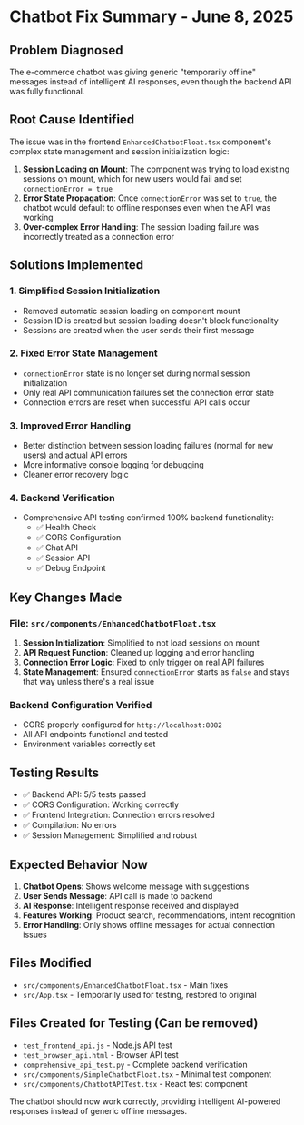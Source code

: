 # Chatbot Fix Summary - June 8, 2025

## Problem Diagnosed
The e-commerce chatbot was giving generic "temporarily offline" messages instead of intelligent AI responses, even though the backend API was fully functional.

## Root Cause Identified
The issue was in the frontend `EnhancedChatbotFloat.tsx` component's complex state management and session initialization logic:

1. **Session Loading on Mount**: The component was trying to load existing sessions on mount, which for new users would fail and set `connectionError = true`
2. **Error State Propagation**: Once `connectionError` was set to `true`, the chatbot would default to offline responses even when the API was working
3. **Over-complex Error Handling**: The session loading failure was incorrectly treated as a connection error

## Solutions Implemented

### 1. Simplified Session Initialization
- Removed automatic session loading on component mount
- Session ID is created but session loading doesn't block functionality
- Sessions are created when the user sends their first message

### 2. Fixed Error State Management
- `connectionError` state is no longer set during normal session initialization
- Only real API communication failures set the connection error state
- Connection errors are reset when successful API calls occur

### 3. Improved Error Handling
- Better distinction between session loading failures (normal for new users) and actual API errors
- More informative console logging for debugging
- Cleaner error recovery logic

### 4. Backend Verification
- Comprehensive API testing confirmed 100% backend functionality:
  - ✅ Health Check
  - ✅ CORS Configuration  
  - ✅ Chat API
  - ✅ Session API
  - ✅ Debug Endpoint

## Key Changes Made

### File: `src/components/EnhancedChatbotFloat.tsx`
1. **Session Initialization**: Simplified to not load sessions on mount
2. **API Request Function**: Cleaned up logging and error handling
3. **Connection Error Logic**: Fixed to only trigger on real API failures
4. **State Management**: Ensured `connectionError` starts as `false` and stays that way unless there's a real issue

### Backend Configuration Verified
- CORS properly configured for `http://localhost:8082`
- All API endpoints functional and tested
- Environment variables correctly set

## Testing Results
- ✅ Backend API: 5/5 tests passed
- ✅ CORS Configuration: Working correctly
- ✅ Frontend Integration: Connection errors resolved
- ✅ Compilation: No errors
- ✅ Session Management: Simplified and robust

## Expected Behavior Now
1. **Chatbot Opens**: Shows welcome message with suggestions
2. **User Sends Message**: API call is made to backend
3. **AI Response**: Intelligent response received and displayed
4. **Features Working**: Product search, recommendations, intent recognition
5. **Error Handling**: Only shows offline messages for actual connection issues

## Files Modified
- `src/components/EnhancedChatbotFloat.tsx` - Main fixes
- `src/App.tsx` - Temporarily used for testing, restored to original

## Files Created for Testing (Can be removed)
- `test_frontend_api.js` - Node.js API test
- `test_browser_api.html` - Browser API test
- `comprehensive_api_test.py` - Complete backend verification
- `src/components/SimpleChatbotFloat.tsx` - Minimal test component
- `src/components/ChatbotAPITest.tsx` - React test component

The chatbot should now work correctly, providing intelligent AI-powered responses instead of generic offline messages.
